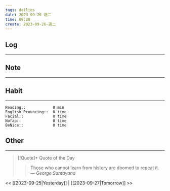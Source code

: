 ```yaml
---
tags: dailies  
date: 2023-09-26-週二
time: 09:20
create: 2023-09-26-週二
---
```


## Log
---

## Note
---

## Habit
---
```
Reading::            0 min
English_Prouncing::  0 time
Facial::             0 time
Nofap::              0 time
BeNice::             0 time

```
## Other
---

> [!Quote]+ Quote of the Day
> > Those who cannot learn from history are doomed to repeat it.
> — <cite>George Santayana</cite>

<< [[2023-09-25|Yesterday]] | [[2023-09-27|Tomorrow]] >>